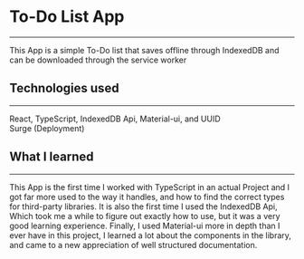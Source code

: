 # To-Do List App
---
This App is a simple To-Do list that saves offline through IndexedDB and can be downloaded through the service worker


## Technologies used
---
React, TypeScript, IndexedDB Api, Material-ui, and UUID <br/>
Surge (Deployment)


## What I learned 
---
This App is the first time I worked with TypeScript in an actual Project and I got far more used to the way it handles, and how to find the correct types for third-party libraries. It is also the first time I used the IndexedDB Api, Which took me a while to figure out exactly how to use, but it was a very good learning experience. Finally, I used Material-ui more in depth than I ever have in this project, I learned a lot about the components in the library, and came to a new appreciation of well structured documentation. 

